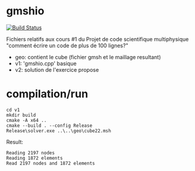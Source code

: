 gmshio
======

[![Build Status](https://travis-ci.org/rboman/gmshio.svg?branch=master)](https://travis-ci.org/rboman/gmshio)

Fichiers relatifs aux cours #1 du Projet de code scientifique multiphysique
"comment écrire un code de plus de 100 lignes?"

- geo: contient le cube (fichier gmsh et le maillage resultant)
- v1: 'gmshio.cpp' basique
- v2: solution de l'exercice propose

# compilation/run
```
cd v1
mkdir build
cmake -A x64 ..
cmake --build . --config Release
Release\solver.exe ..\..\geo\cube22.msh
```
Result:
```
Reading 2197 nodes
Reading 1872 elements
Read 2197 nodes and 1872 elements
```
